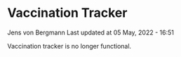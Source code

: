 Vaccination Tracker
================
Jens von Bergmann
Last updated at 05 May, 2022 - 16:51

Vaccination tracker is no longer functional.
